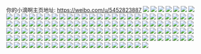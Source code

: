 你的小滴啊主页地址: https://weibo.com/u/5452823887 
![](https://wx4.sinaimg.cn/mw2000/005X1uAnly1h9ioklx9s5j30qo0lcgqc.jpg) 
![](https://wx4.sinaimg.cn/mw2000/005X1uAnly1h9iokm7a8dj30lc0sgq8r.jpg) 
![](https://wx4.sinaimg.cn/mw2000/005X1uAnly1h96yeoziigj30lc0sgdni.jpg) 
![](https://wx4.sinaimg.cn/mw2000/005X1uAnly1h8prryrr48j30zo256hdt.jpg) 
![](https://wx4.sinaimg.cn/mw2000/005X1uAnly1h8jtuw52plj32c02bgu0y.jpg) 
![](https://wx4.sinaimg.cn/mw2000/005X1uAnly1h8d1scze1fj30vc15sx20.jpg) 
![](https://wx4.sinaimg.cn/mw2000/005X1uAnly1h8d1sg964bj30vc15sh8k.jpg) 
![](https://wx4.sinaimg.cn/mw2000/005X1uAnly1h8d1sbjky8j30vc15snlg.jpg) 
![](https://wx4.sinaimg.cn/mw2000/005X1uAnly1h8cl2m0mr7j33402c07wl.jpg) 
![](https://wx4.sinaimg.cn/mw2000/005X1uAnly1h8cl2vl2hdj33402c0qv8.jpg) 
![](https://wx4.sinaimg.cn/mw2000/005X1uAnly1h8cl2xh77jj33402c0hdt.jpg) 
![](https://wx4.sinaimg.cn/mw2000/005X1uAnly1h8cl369rq4j32c03401kz.jpg) 
![](https://wx4.sinaimg.cn/mw2000/005X1uAnly1h8cl3b5gngj326c2wh7wi.jpg) 
![](https://wx4.sinaimg.cn/mw2000/005X1uAnly1h8cl315xjzj32c0340kjl.jpg) 
![](https://wx4.sinaimg.cn/mw2000/005X1uAnly1h8cl2bffojj32c0340npe.jpg) 
![](https://wx4.sinaimg.cn/mw2000/005X1uAnly1h8ckylg4pkj32c0340kjp.jpg) 
![](https://wx4.sinaimg.cn/mw2000/005X1uAnly1h89jnsm7qbj32802yo1l0.jpg) 
![](https://wx4.sinaimg.cn/mw2000/005X1uAnly1h89jmy3h09j31s035s4qq.jpg) 
![](https://wx4.sinaimg.cn/mw2000/005X1uAnly1h89jn0qxewj31w22iq7wi.jpg) 
![](https://wx4.sinaimg.cn/mw2000/005X1uAnly1h89jo5yot5j31rf34r4qq.jpg) 
![](https://wx4.sinaimg.cn/mw2000/005X1uAnly1h89jnz725kj34mo2ls7wm.jpg) 
![](https://wx4.sinaimg.cn/mw2000/005X1uAnly1h89jo19f86j31ll2udhdt.jpg) 
![](https://wx4.sinaimg.cn/mw2000/005X1uAnly1h89jo35ks7j31nf2xonpd.jpg) 
![](https://wx4.sinaimg.cn/mw2000/005X1uAnly1h89jmter51j32283uw7wk.jpg) 
![](https://wx4.sinaimg.cn/mw2000/005X1uAnly1h89jocjug5j31s035snpe.jpg) 
![](https://wx4.sinaimg.cn/mw2000/005X1uAnly1h88ece3ptij31f21w3dyl.jpg) 
![](https://wx4.sinaimg.cn/mw2000/005X1uAnly1h88eci3datj31b81lre4b.jpg) 
![](https://wx4.sinaimg.cn/mw2000/005X1uAnly1h88ecfunv2j321i2q0x6p.jpg) 
![](https://wx4.sinaimg.cn/mw2000/005X1uAnly1h88ecdaiabj31kw23vnpd.jpg) 
![](https://wx4.sinaimg.cn/mw2000/005X1uAnly1h85nsabg8cj31cg2e4e81.jpg) 
![](https://wx4.sinaimg.cn/mw2000/005X1uAnly1h85nsk7bw6j31ry35qb2a.jpg) 
![](https://wx4.sinaimg.cn/mw2000/005X1uAnly1h85ns3v5efj31gz2m7u0x.jpg) 
![](https://wx4.sinaimg.cn/mw2000/005X1uAnly1h85ns8r40wj31ru35rqv6.jpg) 
![](https://wx4.sinaimg.cn/mw2000/005X1uAnly1h85nshwt89j32ci340hdv.jpg) 
![](https://wx4.sinaimg.cn/mw2000/005X1uAnly1h85ns67n32j31rz35q1ky.jpg) 
![](https://wx4.sinaimg.cn/mw2000/005X1uAnly1h83rylrrvfj32c0340hdw.jpg) 
![](https://wx4.sinaimg.cn/mw2000/005X1uAnly1h83rygwrw6j31rh2cnb29.jpg) 
![](https://wx4.sinaimg.cn/mw2000/005X1uAnly1h83ryueevpj32c0340qv7.jpg) 
![](https://wx4.sinaimg.cn/mw2000/005X1uAnly1h83rz652ksj31xm2kthdw.jpg) 
![](https://wx4.sinaimg.cn/mw2000/005X1uAnly1h83ryxww5ej320p2qtu0z.jpg) 
![](https://wx4.sinaimg.cn/mw2000/005X1uAnly1h83s0m10umj32c03401l0.jpg) 
![](https://wx4.sinaimg.cn/mw2000/005X1uAnly1h83rzrw86kj31rk2cqb2b.jpg) 
![](https://wx4.sinaimg.cn/mw2000/005X1uAnly1h83s0cphbjj31yb2lrnpg.jpg) 
![](https://wx4.sinaimg.cn/mw2000/005X1uAnly1h83ryf6hfqj32c03401kz.jpg) 
![](https://wx4.sinaimg.cn/mw2000/005X1uAnly1h82p1k3worj3270302u10.jpg) 
![](https://wx4.sinaimg.cn/mw2000/005X1uAnly1h82p1mdtw2j327730b4qq.jpg) 
![](https://wx4.sinaimg.cn/mw2000/005X1uAnly1h82p1pm6vyj32402w47wi.jpg) 
![](https://wx4.sinaimg.cn/mw2000/005X1uAnly1h82p1bp65jj324w2wohdu.jpg) 
![](https://wx4.sinaimg.cn/mw2000/005X1uAnly1h82p1txxv8j324w2uj7wi.jpg) 
![](https://wx4.sinaimg.cn/mw2000/005X1uAnly1h82p23j6epj32c0340e85.jpg) 
![](https://wx4.sinaimg.cn/mw2000/005X1uAnly1h82p2crdy3j32bk35sx6s.jpg) 
![](https://wx4.sinaimg.cn/mw2000/005X1uAnly1h7r51ddgt3j30vc15sngb.jpg) 
![](https://wx4.sinaimg.cn/mw2000/005X1uAnly1h7r4sj7jafj32c0340b2b.jpg) 
![](https://wx4.sinaimg.cn/mw2000/005X1uAnly1h7r4sxjlgrj33402c0hdw.jpg) 
![](https://wx4.sinaimg.cn/mw2000/005X1uAnly1h7r4t1nekvj30vc15ska0.jpg) 
![](https://wx4.sinaimg.cn/mw2000/005X1uAnly1h7r4tc50xuj328k2zf7wi.jpg) 
![](https://wx4.sinaimg.cn/mw2000/005X1uAnly1h7r4t295byj30vc15strb.jpg) 
![](https://wx4.sinaimg.cn/mw2000/005X1uAnly1h7r4t9rrwij32bu33x1kz.jpg) 
![](https://wx4.sinaimg.cn/mw2000/005X1uAnly1h7nex5zydhj3340340e84.jpg) 
![](https://wx4.sinaimg.cn/mw2000/005X1uAnly1h7nex1g4qyj32c02c0x6q.jpg) 
![](https://wx4.sinaimg.cn/mw2000/005X1uAnly1h7nexb5d59j31i723ux6q.jpg) 
![](https://wx4.sinaimg.cn/mw2000/005X1uAnly1h7nex2qqzhj32862ywx6p.jpg) 
![](https://wx4.sinaimg.cn/mw2000/005X1uAnly1h7nex8y0nvj30ik0ordnj.jpg) 
![](https://wx4.sinaimg.cn/mw2000/005X1uAnly1h7nex9u2iej32rq22se81.jpg) 
![](https://wx4.sinaimg.cn/mw2000/005X1uAnly1h7nexbydi3j30vc15stwb.jpg) 
![](https://wx4.sinaimg.cn/mw2000/005X1uAnly1h7hu0evtlcj32c0340b29.jpg) 
![](https://wx4.sinaimg.cn/mw2000/005X1uAnly1h7hu0jhh2aj32052o7e82.jpg) 
![](https://wx4.sinaimg.cn/mw2000/005X1uAnly1h7gn6nwszpj31y02lc4hu.jpg) 
![](https://wx4.sinaimg.cn/mw2000/005X1uAnly1h7gn6iv1evj31x12k247c.jpg) 
![](https://wx4.sinaimg.cn/mw2000/005X1uAnly1h7gn6s4grpj31z82mzkjl.jpg) 
![](https://wx4.sinaimg.cn/mw2000/005X1uAnly1h7gn7gx6e4j32c0340qv7.jpg) 
![](https://wx4.sinaimg.cn/mw2000/005X1uAnly1h7gn7m8a7kj31ug2glqaj.jpg) 
![](https://wx4.sinaimg.cn/mw2000/005X1uAnly1h7gn89dratj32c0340b2e.jpg) 
![](https://wx4.sinaimg.cn/mw2000/005X1uAnly1h7gn8y1rm0j32c0340e82.jpg) 
![](https://wx4.sinaimg.cn/mw2000/005X1uAnly1h7gn92jzxsj320b2ofq6z.jpg) 
![](https://wx4.sinaimg.cn/mw2000/005X1uAnly1h7gn94b6gnj31t22eqhdt.jpg) 
![](https://wx4.sinaimg.cn/mw2000/005X1uAnly1h7dso6kb8xj30u01403yy.jpg) 
![](https://wx4.sinaimg.cn/mw2000/005X1uAnly1h7dso6xksej30u0140n22.jpg) 
![](https://wx4.sinaimg.cn/mw2000/005X1uAnly1h7dso65f1hj30u0140jtx.jpg) 
![](https://wx4.sinaimg.cn/mw2000/005X1uAnly1h7d71qmk74j3340340nga.jpg) 
![](https://wx4.sinaimg.cn/mw2000/005X1uAnly1h78ddvsofdj32522uqb2d.jpg) 
![](https://wx4.sinaimg.cn/mw2000/005X1uAnly1h78ddontetj328m2zh7wl.jpg) 
![](https://wx4.sinaimg.cn/mw2000/005X1uAnly1h763eulq93j31fq1wz7uq.jpg) 
![](https://wx4.sinaimg.cn/mw2000/005X1uAnly1h763ew5v19j31jn227wk2.jpg) 
![](https://wx4.sinaimg.cn/mw2000/005X1uAnly1h753dj806yj32hy2hvapr.jpg) 
![](https://wx4.sinaimg.cn/mw2000/005X1uAnly1h753e4mhixj3340340npg.jpg) 
![](https://wx4.sinaimg.cn/mw2000/005X1uAnly1h740qhlffmj30vc15sh08.jpg) 
![](https://wx4.sinaimg.cn/mw2000/005X1uAnly1h740qib3u9j30vc15sdhu.jpg) 
![](https://wx4.sinaimg.cn/mw2000/005X1uAnly1h740qjdeqdj30vc15s7ri.jpg) 
![](https://wx4.sinaimg.cn/mw2000/005X1uAnly1h740qk1925j30vc15s441.jpg) 
![](https://wx4.sinaimg.cn/mw2000/005X1uAnly1h740qn9f7mj30hw0nvtg4.jpg) 
![](https://wx4.sinaimg.cn/mw2000/005X1uAnly1h740qswln2j30sx12kdpe.jpg) 
![](https://wx4.sinaimg.cn/mw2000/005X1uAnly1h72rhf7vz9j31x21x21ky.jpg) 
![](https://wx4.sinaimg.cn/mw2000/005X1uAnly1h72rhakeo8j32c02c0hdu.jpg) 
![](https://wx4.sinaimg.cn/mw2000/005X1uAnly1h72rhgm64xj32c02c0hdt.jpg) 
![](https://wx4.sinaimg.cn/mw2000/005X1uAnly1h72rhidxkwj33402c0al3.jpg) 
![](https://wx4.sinaimg.cn/mw2000/005X1uAnly1h70jgnvgfij335s1s0b2a.jpg) 
![](https://wx4.sinaimg.cn/mw2000/005X1uAnly1h70jgpx498j32c0340qv6.jpg) 
![](https://wx4.sinaimg.cn/mw2000/005X1uAnly1h70jglubdij32c03404qq.jpg) 
![](https://wx4.sinaimg.cn/mw2000/005X1uAnly1h70jgr1x9xj32ek1sxwp9.jpg) 
![](https://wx4.sinaimg.cn/mw2000/005X1uAnly1h6q1s0aujjj30vc15s4h1.jpg) 
![](https://wx4.sinaimg.cn/mw2000/005X1uAnly1h6gtryszgvj32c0340qv7.jpg) 
![](https://wx4.sinaimg.cn/mw2000/005X1uAnly1h65y8qh1zcj30vc15sjzp.jpg) 
![](https://wx4.sinaimg.cn/mw2000/005X1uAnly1h65y8r35scj30vc15sgwm.jpg) 
![](https://wx4.sinaimg.cn/mw2000/005X1uAnly1h5zgxgudyyj32mh1s0qv5.jpg) 
![](https://wx4.sinaimg.cn/mw2000/005X1uAnly1h5zgz6azk8j32mh1s07ft.jpg) 
![](https://wx4.sinaimg.cn/mw2000/005X1uAnly1h5tubrgxw8j30ez190jwc.jpg) 
![](https://wx4.sinaimg.cn/mw2000/005X1uAnly1h5lnfkx7dcj30u018x7d7.jpg) 
![](https://wx4.sinaimg.cn/mw2000/005X1uAnly1h5lnfhldhoj30u018ewo4.jpg) 
![](https://wx4.sinaimg.cn/mw2000/005X1uAnly1h5eqg7asjpj32c02c07wj.jpg) 
![](https://wx4.sinaimg.cn/mw2000/005X1uAnly1h5eqg9o2axj325z25zx6p.jpg) 
![](https://wx4.sinaimg.cn/mw2000/005X1uAnly1h5eqgccu5wj33402c0hdu.jpg) 
![](https://wx4.sinaimg.cn/mw2000/005X1uAnly1h5eqfxskmnj30vc15salg.jpg) 
![](https://wx4.sinaimg.cn/mw2000/005X1uAnly1h5a2g79pqmj30u014010t.jpg) 
![](https://wx4.sinaimg.cn/mw2000/005X1uAnly1h5a2g92z4hj30u014kgt9.jpg) 
![](https://wx4.sinaimg.cn/mw2000/005X1uAnly1h5a2g51yrmj30u0140tg4.jpg) 
![](https://wx4.sinaimg.cn/mw2000/005X1uAnly1h5a2ga028oj30u013ktg9.jpg) 
![](https://wx4.sinaimg.cn/mw2000/005X1uAnly1h556fzbnjuj30u01fa7e3.jpg) 
![](https://wx4.sinaimg.cn/mw2000/005X1uAnly1h540f1x3t4j30vc15snjs.jpg) 
![](https://wx4.sinaimg.cn/mw2000/005X1uAnly1h540f2cbrrj30vc15savv.jpg) 
![](https://wx4.sinaimg.cn/mw2000/005X1uAnly1h540f1czr2j30vc15swyv.jpg) 
![](https://wx4.sinaimg.cn/mw2000/005X1uAnly1h537n7wn8vj30vc15s4k5.jpg) 
![](https://wx4.sinaimg.cn/mw2000/005X1uAnly1h537n8o757j30vc15swza.jpg) 
![](https://wx4.sinaimg.cn/mw2000/005X1uAnly1h537naum6yj31o0280twx.jpg) 
![](https://wx4.sinaimg.cn/mw2000/005X1uAnly1h4ylmgwa7jj32c03404qp.jpg) 
![](https://wx4.sinaimg.cn/mw2000/005X1uAnly1h4qzk681zzj30vc15skcm.jpg) 
